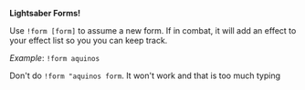 **Lightsaber Forms!**

Use `!form [form]` to assume a new form. If in combat, it will add an effect to your effect list so you you can keep track.

*Example*: `!form aquinos` 

Don't do `!form "aquinos form`. It won't work and that is too much typing